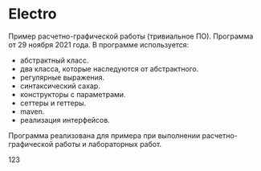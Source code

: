 # Electro
Пример расчетно-графической работы (тривиальное ПО).
Программа от 29 ноября 2021 года.
В программе используется:
  - абстрактный класс.
  - два класса, которые наследуются от абстрактного.
  - регулярные выражения.
  - синтаксический сахар.
  - конструкторы с параметрами.
  - сеттеры и геттеры.
  - maven.
  - реализация интерфейсов.
  
  Программа реализована для примера при выполнении расчетно-графической работы и лабораторных работ.

123
